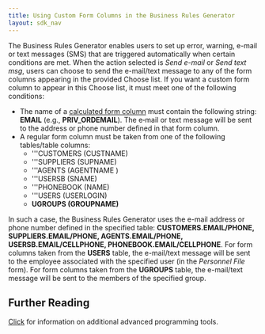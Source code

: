 ```yaml
---
title: Using Custom Form Columns in the Business Rules Generator
layout: sdk_nav
---
```


The Business Rules Generator enables users to set up error, warning,
e-mail or text messages (SMS) that are triggered automatically when
certain conditions are met. When the action selected is *Send e-mail* or
*Send text msg*, users can choose to send the e-mail/text message to any
of the form columns appearing in the provided Choose list. If you want a
custom form column to appear in this Choose list, it must meet one of
the following conditions:

-   The name of a [calculated form
    column](Form-Columns#Calculated-Columns ) must contain the
    following string: **EMAIL** (e.g., **PRIV_ORDEMAIL**). The e‑mail or
    text message will be sent to the address or phone number defined in
    that form column.
-   A regular form column must be taken from one of the following
    tables/table columns:
    -   \'\'\'CUSTOMERS (CUSTNAME)
    -   \'\'\'SUPPLIERS (SUPNAME)
    -   \'\'\'AGENTS (AGENTNAME )
    -   \'\'\'USERSB (SNAME)
    -   \'\'\'PHONEBOOK (NAME)
    -   \'\'\'USERS (USERLOGIN)
    -   **UGROUPS (GROUPNAME)**

In such a case, the Business Rules Generator uses the e-mail address or
phone number defined in the specified table: **CUSTOMERS.EMAIL/PHONE,
SUPPLIERS.EMAIL/PHONE, AGENTS.EMAIL/PHONE, USERSB.EMAIL/CELLPHONE,
PHONEBOOK.EMAIL/CELLPHONE**. For form columns taken from the **USERS**
table, the e-mail/text message will be sent to the employee associated
with the specified user (in the *Personnel File* form). For form columns
taken from the **UGROUPS** table, the e-mail/text message will be sent
to the members of the specified group.

## Further Reading 

[Click](Advanced-Programming-Tools ) for information on
additional advanced programming tools.
